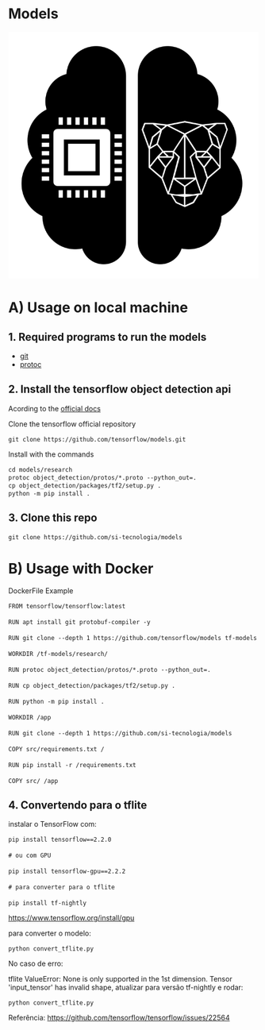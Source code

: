 # Models 

![pantera-model](docs/panteraModel.svg)

# A) Usage on local machine


## 1. Required programs to run the models

 - [git](https://git-scm.com/downloads)
 - [protoc](https://github.com/protocolbuffers/protobuf/releases)


## 2. Install the tensorflow object detection api

Acording to the [official docs](https://tensorflow-object-detection-api-tutorial.readthedocs.io/en/latest/install.html#tensorflow-object-detection-api-installation)

Clone the tensorflow official repository
```
git clone https://github.com/tensorflow/models.git
```

Install with the commands

```
cd models/research
protoc object_detection/protos/*.proto --python_out=.
cp object_detection/packages/tf2/setup.py .
python -m pip install .
```

## 3. Clone this repo

```
git clone https://github.com/si-tecnologia/models
```

# B) Usage with Docker

DockerFile Example

```
FROM tensorflow/tensorflow:latest

RUN apt install git protobuf-compiler -y

RUN git clone --depth 1 https://github.com/tensorflow/models tf-models

WORKDIR /tf-models/research/

RUN protoc object_detection/protos/*.proto --python_out=.

RUN cp object_detection/packages/tf2/setup.py .

RUN python -m pip install .

WORKDIR /app

RUN git clone --depth 1 https://github.com/si-tecnologia/models

COPY src/requirements.txt /

RUN pip install -r /requirements.txt

COPY src/ /app

```


## 4. Convertendo para o tflite

instalar o TensorFlow com:

```
pip install tensorflow==2.2.0

# ou com GPU

pip install tensorflow-gpu==2.2.2

# para converter para o tflite

pip install tf-nightly
```

https://www.tensorflow.org/install/gpu

para converter o modelo:

```
python convert_tflite.py
```

No caso de erro:

tflite ValueError: None is only supported in the 1st dimension. Tensor 'input_tensor' has invalid shape, atualizar para versão tf-nightly e rodar:

```
python convert_tflite.py
```

Referência: https://github.com/tensorflow/tensorflow/issues/22564
